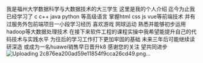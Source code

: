 我是福州大学数据科学与大数据技术的大三学生 这里是我的个人介绍
迄今为止我已经学习了 c c++ java python 等高级语言 掌握html css js vue等前端技术 并有过服务外包前端项目一小段学习经历 喜欢游戏 网球运动 熟悉并能够初步运用hadoop等大数据处理技术
在接下来软件工程的课程实操中我希望能提升自己的代码技术与实践水平 为往后的学习工作打下更加牢固的基础
未来三年后可能继续读研深造 或成为一名huawei销售早日晋升k8
感谢您的关注 望共同进步
![Uploading 2c876ea200ad59e11854f9cca26cd49.png…]()
